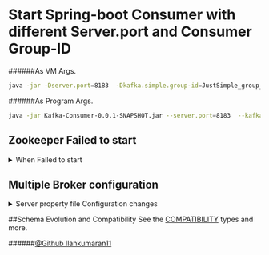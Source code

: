 # Start Spring-boot Consumer with different Server.port and Consumer Group-ID
######As VM Args.
```bash
java -jar -Dserver.port=8183  -Dkafka.simple.group-id=JustSimple_group_id-1 Kafka-Consumer-0.0.1-SNAPSHOT.jar
```

######As Program Args.
```bash
java -jar Kafka-Consumer-0.0.1-SNAPSHOT.jar --server.port=8183  --kafka.simple.group-id=JustSimple_group_id-1
```

## Zookeeper Failed to start

<details>
<summary>When Failed to start</summary>
<p>

If you get error when starting zookeeper
```shell
Classpath is empty. Please build the project first e.g. by running 'gradlew jarAll'
```

Step 1: Go to file in the below location
```shell
confluent-7.1.0\bin\windows\kafka-run-class.bat
```
Step 2: Then find this line
```shell
rem Classpath addition for core
for %%i in ("%BASE_DIR%\core\build\libs\kafka_%SCALA_BINARY_VERSION%*.jar") do (
call :concat "%%i"
)
```
Step 3: Then replace this line
```shell
rem classpath addition for LSB style path
if exist %BASE_DIR%\share\java\kafka\* (
call:concat %BASE_DIR%\share\java\kafka\*
)
```

</p>
</details>

## Multiple Broker configuration
<details>
<summary> Server property file Configuration changes</summary>
<p>

* The id of the broker. This must be set to a unique integer for each broker.
  ```shell
  broker.id=0
    ```

* Port number to be unique when running in same Machine
    ```shell
    listeners=PLAINTEXT://:9092
    ```
  
* Log directory for Each broker
    ```shell
    log.dirs=../tmp/kafka-logs-0
    ```
  
</p>
</details>

##Schema Evolution and Compatibility
See the [COMPATIBILITY](https://docs.confluent.io/platform/current/schema-registry/avro.html) types and more.

######[@Github Ilankumaran11](https://github.com/ILANKUMARAN11/Kafka)
